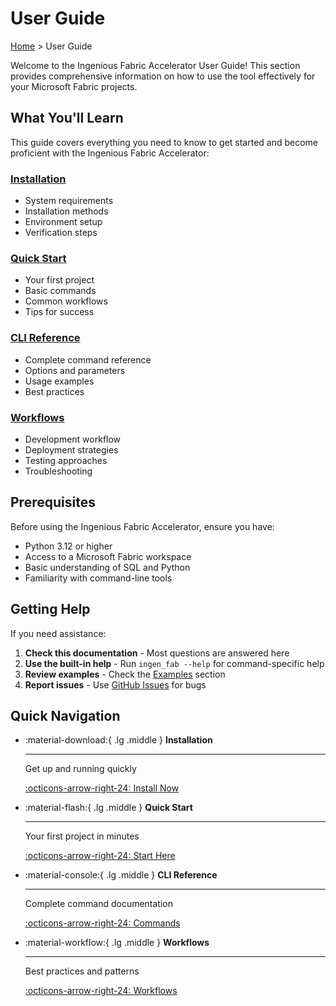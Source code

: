 # User Guide

[Home](../index.md) > User Guide

Welcome to the Ingenious Fabric Accelerator User Guide! This section provides comprehensive information on how to use the tool effectively for your Microsoft Fabric projects.

## What You'll Learn

This guide covers everything you need to know to get started and become proficient with the Ingenious Fabric Accelerator:

### [Installation](installation.md)
- System requirements
- Installation methods
- Environment setup
- Verification steps

### [Quick Start](quick_start.md)
- Your first project
- Basic commands
- Common workflows
- Tips for success

### [CLI Reference](cli_reference.md)
- Complete command reference
- Options and parameters
- Usage examples
- Best practices

### [Workflows](workflows.md)
- Development workflow
- Deployment strategies
- Testing approaches
- Troubleshooting

## Prerequisites

Before using the Ingenious Fabric Accelerator, ensure you have:

- Python 3.12 or higher
- Access to a Microsoft Fabric workspace
- Basic understanding of SQL and Python
- Familiarity with command-line tools

## Getting Help

If you need assistance:

1. **Check this documentation** - Most questions are answered here
2. **Use the built-in help** - Run `ingen_fab --help` for command-specific help
3. **Review examples** - Check the [Examples](../examples/index.md) section
4. **Report issues** - Use [GitHub Issues](https://github.com/your-org/ingen_fab/issues) for bugs

## Quick Navigation

<div class="grid cards" markdown>

-   :material-download:{ .lg .middle } **Installation**

    ---

    Get up and running quickly

    [:octicons-arrow-right-24: Install Now](installation.md)

-   :material-flash:{ .lg .middle } **Quick Start**

    ---

    Your first project in minutes

    [:octicons-arrow-right-24: Start Here](quick_start.md)

-   :material-console:{ .lg .middle } **CLI Reference**

    ---

    Complete command documentation

    [:octicons-arrow-right-24: Commands](cli_reference.md)

-   :material-workflow:{ .lg .middle } **Workflows**

    ---

    Best practices and patterns

    [:octicons-arrow-right-24: Workflows](workflows.md)

</div>